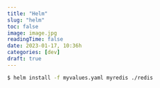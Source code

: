 ```yaml
---
title: "Helm"
slug: "helm"
toc: false
image: image.jpg
readingTime: false
date: 2023-01-17, 10:36h
categories: [dev]   
draft: true
---	
```


```bash
$ helm install -f myvalues.yaml myredis ./redis
```
